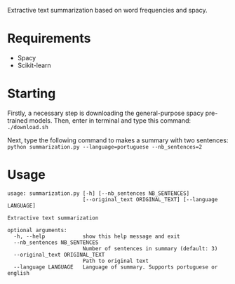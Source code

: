 Extractive text summarization based on word frequencies and spacy.

# Requirements
* Spacy
* Scikit-learn

# Starting

Firstly, a necessary step is downloading the general-purpose spacy pre-trained models. Then, enter in terminal and type this command: ```./download.sh```

Next, type the following command to makes a summary with two sentences:   
```python summarization.py --language=portuguese --nb_sentences=2```

# Usage

```
usage: summarization.py [-h] [--nb_sentences NB_SENTENCES]
                        [--original_text ORIGINAL_TEXT] [--language LANGUAGE]

Extractive text summarization

optional arguments:
  -h, --help            show this help message and exit
  --nb_sentences NB_SENTENCES
                        Number of sentences in summary (default: 3)
  --original_text ORIGINAL_TEXT
                        Path to original text
  --language LANGUAGE   Language of summary. Supports portuguese or english
```
